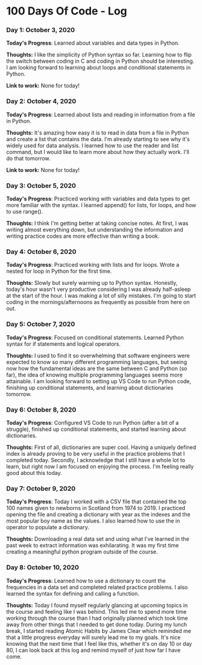 # 100 Days Of Code - Log

### Day 1: October 3, 2020

**Today's Progress**: Learned about variables and data types in Python.

**Thoughts:** I like the simplicity of Python syntax so far. Learning how to flip the switch between coding in C and coding in Python should be interesting. I am looking forward to learning about loops and conditional statements in Python.

**Link to work:** None for today!

### Day 2: October 4, 2020

**Today's Progress**: Learned about lists and reading in information from a file in Python.

**Thoughts:** It's amazing how easy it is to read in data from a file in Python and create a list that contains the data. I'm already starting to see why it's widely used for data analysis. I learned how to use the reader and list command, but I would like to learn more about how they actually work. I'll do that tomorrow.

**Link to work:** None for today!

### Day 3: October 5, 2020

**Today's Progress**: Practiced working with variables and data types to get more familiar with the syntax. I learned append() for lists, for loops, and how to use range().

**Thoughts:** I think I'm getting better at taking concise notes. At first, I was writing almost everything down, but understanding the information and writing practice codes are more effective than writing a book.

### Day 4: October 6, 2020

**Today's Progress**: Practiced working with lists and for loops. Wrote a nested for loop in Python for the first time.

**Thoughts:** Slowly but surely warming up to Python syntax. Honestly, today's hour wasn't very productive considering I was already half-asleep at the start of the hour. I was making a lot of silly mistakes. I'm going to start coding in the mornings/afternoons as frequently as possible from here on out.

### Day 5: October 7, 2020

**Today's Progress**: Focused on conditional statements. Learned Python syntax for if statements and logical operators.

**Thoughts:** I used to find it so overwhelming that software engineers were expected to know so many different programming languages, but seeing now how the fundamental ideas are the same between C and Python (so far), the idea of knowing multiple programming languages seems more attainable. I am looking forward to setting up VS Code to run Python code, finishing up conditional statements, and learning about dictionaries tomorrow.

### Day 6: October 8, 2020

**Today's Progress**: Configured VS Code to run Python (after a bit of a struggle), finished up conditional statements, and started learning about dictionaries.

**Thoughts:** First of all, dictionaries are super cool. Having a uniquely defined index is already proving to be very useful in the practice problems that I completed today. Secondly, I acknowledge that I still have a whole lot to learn, but right now I am focused on enjoying the process. I'm feeling really good about this today.

### Day 7: October 9, 2020

**Today's Progress**: Today I worked with a CSV file that contained the top 100 names given to newborns in Scotland from 1974 to 2019. I practiced opening the file and creating a dictionary with year as the indexes and the most popular boy name as the values. I also learned how to use the in operator to populate a dictionary.

**Thoughts:** Downloading a real data set and using what I've learned in the past week to extract information was exhilarating. It was my first time creating a meaningful python program outside of the course. 

### Day 8: October 10, 2020

**Today's Progress**: Learned how to use a dictionary to count the frequencies in a data set and completed related practice problems. I also learned the syntax for defining and calling a function.

**Thoughts:** Today I found myself regularly glancing at upcoming topics in the course and feeling like I was behind. This led me to spend more time working through the course than I had originally planned which took time away from other things that I needed to get done today. During my lunch break, I started reading Atomic Habits by James Clear which reminded me that a little progress everyday will surely lead me to my goals. It's nice knowing that the next time that I feel like this, whether it's on day 10 or day 80, I can look back at this log and remind myself of just how far I have come.